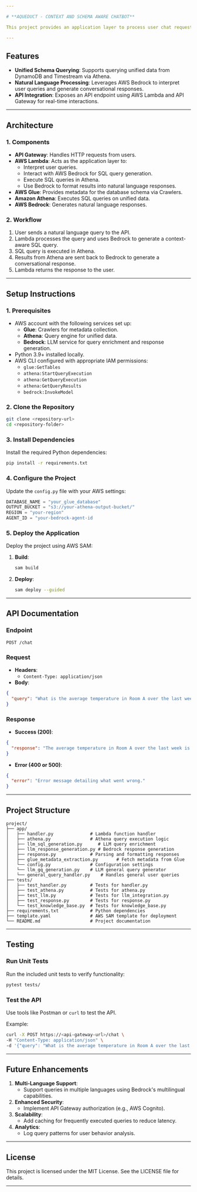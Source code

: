 ```yaml
---

# **AQUEDUCT - CONTEXT AND SCHEMA AWARE CHATBOT**

This project provides an application layer to process user chat requests, generate SQL queries, execute them in Amazon Athena, and return natural language responses using AWS Bedrock.

---
```


## **Features**

- **Unified Schema Querying**: Supports querying unified data from DynamoDB and Timestream via Athena.
- **Natural Language Processing**: Leverages AWS Bedrock to interpret user queries and generate conversational responses.
- **API Integration**: Exposes an API endpoint using AWS Lambda and API Gateway for real-time interactions.

---

## **Architecture**

### **1. Components**
- **API Gateway**: Handles HTTP requests from users.
- **AWS Lambda**: Acts as the application layer to:
  - Interpret user queries.
  - Interact with AWS Bedrock for SQL query generation.
  - Execute SQL queries in Athena.
  - Use Bedrock to format results into natural language responses.
- **AWS Glue**: Provides metadata for the database schema via Crawlers.
- **Amazon Athena**: Executes SQL queries on unified data.
- **AWS Bedrock**: Generates natural language responses.

### **2. Workflow**

1. User sends a natural language query to the API.
2. Lambda processes the query and uses Bedrock to generate a context-aware SQL query.
3. SQL query is executed in Athena.
4. Results from Athena are sent back to Bedrock to generate a conversational response.
5. Lambda returns the response to the user.

---

## **Setup Instructions**

### **1. Prerequisites**
- AWS account with the following services set up:
  - **Glue**: Crawlers for metadata collection.
  - **Athena**: Query engine for unified data.
  - **Bedrock**: LLM service for query enrichment and response generation.
- Python 3.9+ installed locally.
- AWS CLI configured with appropriate IAM permissions:
  - `glue:GetTables`
  - `athena:StartQueryExecution`
  - `athena:GetQueryExecution`
  - `athena:GetQueryResults`
  - `bedrock:InvokeModel`

### **2. Clone the Repository**
```bash
git clone <repository-url>
cd <repository-folder>
```

### **3. Install Dependencies**
Install the required Python dependencies:
```bash
pip install -r requirements.txt
```

### **4. Configure the Project**
Update the `config.py` file with your AWS settings:
```python
DATABASE_NAME = "your_glue_database"
OUTPUT_BUCKET = "s3://your-athena-output-bucket/"
REGION = "your-region"
AGENT_ID = "your-bedrock-agent-id
```

### **5. Deploy the Application**
Deploy the project using AWS SAM:
1. **Build**:
    ```bash
    sam build
    ```
2. **Deploy**:
    ```bash
    sam deploy --guided
    ```

---

## **API Documentation**

### **Endpoint**
```
POST /chat
```

### **Request**
- **Headers**:
  - `Content-Type: application/json`
- **Body**:
```json
{
  "query": "What is the average temperature in Room A over the last week?"
}
```

### **Response**
- **Success (200)**:
```json
{
  "response": "The average temperature in Room A over the last week is 22.5°C."
}
```
- **Error (400 or 500)**:
```json
{
  "error": "Error message detailing what went wrong."
}
```

---

## **Project Structure**

```
project/
├── app/
│   ├── handler.py              # Lambda function handler
│   ├── athena.py               # Athena query execution logic
│   ├── llm_sql_generation.py      # LLM query enrichment
│   ├── llm_response_generation.py # Bedrock response generation
│   ├── response.py             # Parsing and formatting responses
│   ├── glue_metadata_extraction.py       # Fetch metadata from Glue
│   └── config.py               # Configuration settings
│   └── llm_gq_generation.py    # LLM general query generator
│   └── general_query_handler.py    # Handles general user queries
├── tests/
│   ├── test_handler.py         # Tests for handler.py
│   ├── test_athena.py          # Tests for athena.py
│   ├── test_llm.py             # Tests for llm_integration.py
│   ├── test_response.py        # Tests for response.py
│   └── test_knowledge_base.py  # Tests for knowledge_base.py
├── requirements.txt            # Python dependencies
├── template.yaml               # AWS SAM template for deployment
└── README.md                   # Project documentation
```

---

## **Testing**

### **Run Unit Tests**
Run the included unit tests to verify functionality:
```bash
pytest tests/
```

### **Test the API**
Use tools like Postman or `curl` to test the API.

Example:
```bash
curl -X POST https://<api-gateway-url>/chat \
-H "Content-Type: application/json" \
-d '{"query": "What is the average temperature in Room A over the last week?"}'
```

---

## **Future Enhancements**
1. **Multi-Language Support**:
   - Support queries in multiple languages using Bedrock's multilingual capabilities.
2. **Enhanced Security**:
   - Implement API Gateway authorization (e.g., AWS Cognito).
3. **Scalability**:
   - Add caching for frequently executed queries to reduce latency.
4. **Analytics**:
   - Log query patterns for user behavior analysis.

---

## **License**
This project is licensed under the MIT License. See the LICENSE file for details.

---
